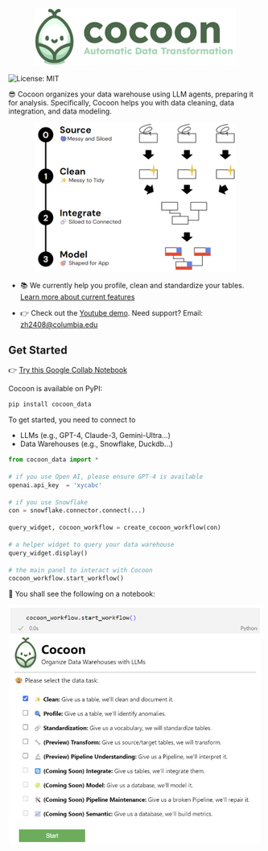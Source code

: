 <div align="center">
  <img src="./images/cocoon_logo.png" alt="Cocoon Logo" width="400"/>
</div>

![License: MIT](https://img.shields.io/badge/License-MIT-yellow.svg)

😎 Cocoon organizes your data warehouse using LLM agents, preparing it for analysis. Specifically, Cocoon helps you with data cleaning, data integration, and data modeling.

<div align="center">
<kbd><img src="https://github.com/Cocoon-Data-Transformation/cocoon/blob/main/images/steps.png?raw=true" alt="" width="400"></kbd>
  </div>
  
- 📚 We currently help you profile, clean and standardize your tables. [Learn more about current features](https://cocoon-data-transformation.github.io/page/)

- 👉 Check out the [Youtube demo](https://youtu.be/d9BIEGD7xok). Need support? Email: zh2408@columbia.edu


## Get Started

👉 [Try this Google Collab Notebook](https://colab.research.google.com/github/Cocoon-Data-Transformation/cocoon/blob/main/demo/Cocoon_Stage_Demo.ipynb)

Cocoon is available on PyPI:

```bash
pip install cocoon_data
```

To get started, you need to connect to
- LLMs (e.g., GPT-4, Claude-3, Gemini-Ultra...) 
- Data Warehouses (e.g., Snowflake, Duckdb...)

```python
from cocoon_data import *

# if you use Open AI, please ensure GPT-4 is available
openai.api_key  = 'xycabc'

# if you use Snowflake
con = snowflake.connector.connect(...)

query_widget, cocoon_workflow = create_cocoon_workflow(con)

# a helper widget to query your data warehouse
query_widget.display()

# the main panel to interact with Cocoon
cocoon_workflow.start_workflow()
```

🎉 You shall see the following on a notebook:
<div align="center">
<kbd><img src="./images/notebook.png" alt="" width="500"></kbd>
</div>
